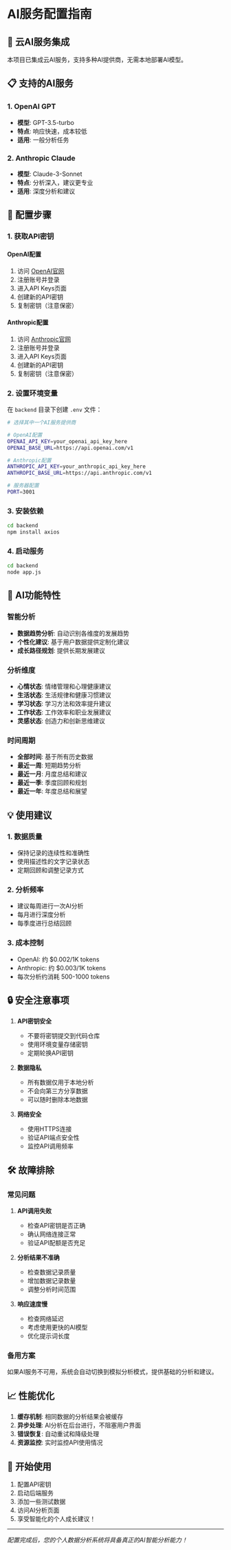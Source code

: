 # AI服务配置指南

## 🚀 云AI服务集成

本项目已集成云AI服务，支持多种AI提供商，无需本地部署AI模型。

## 📋 支持的AI服务

### 1. OpenAI GPT
- **模型**: GPT-3.5-turbo
- **特点**: 响应快速，成本较低
- **适用**: 一般分析任务

### 2. Anthropic Claude
- **模型**: Claude-3-Sonnet
- **特点**: 分析深入，建议更专业
- **适用**: 深度分析和建议

## 🔧 配置步骤

### 1. 获取API密钥

#### OpenAI配置
1. 访问 [OpenAI官网](https://platform.openai.com/)
2. 注册账号并登录
3. 进入API Keys页面
4. 创建新的API密钥
5. 复制密钥（注意保密）

#### Anthropic配置
1. 访问 [Anthropic官网](https://console.anthropic.com/)
2. 注册账号并登录
3. 进入API Keys页面
4. 创建新的API密钥
5. 复制密钥（注意保密）

### 2. 设置环境变量

在 `backend` 目录下创建 `.env` 文件：

```bash
# 选择其中一个AI服务提供商

# OpenAI配置
OPENAI_API_KEY=your_openai_api_key_here
OPENAI_BASE_URL=https://api.openai.com/v1

# Anthropic配置
ANTHROPIC_API_KEY=your_anthropic_api_key_here
ANTHROPIC_BASE_URL=https://api.anthropic.com/v1

# 服务器配置
PORT=3001
```

### 3. 安装依赖

```bash
cd backend
npm install axios
```

### 4. 启动服务

```bash
cd backend
node app.js
```

## 🎯 AI功能特性

### 智能分析
- **数据趋势分析**: 自动识别各维度的发展趋势
- **个性化建议**: 基于用户数据提供定制化建议
- **成长路径规划**: 提供长期发展建议

### 分析维度
- **心情状态**: 情绪管理和心理健康建议
- **生活状态**: 生活规律和健康习惯建议
- **学习状态**: 学习方法和效率提升建议
- **工作状态**: 工作效率和职业发展建议
- **灵感状态**: 创造力和创新思维建议

### 时间周期
- **全部时间**: 基于所有历史数据
- **最近一周**: 短期趋势分析
- **最近一月**: 月度总结和建议
- **最近一季**: 季度回顾和规划
- **最近一年**: 年度总结和展望

## 💡 使用建议

### 1. 数据质量
- 保持记录的连续性和准确性
- 使用描述性的文字记录状态
- 定期回顾和调整记录方式

### 2. 分析频率
- 建议每周进行一次AI分析
- 每月进行深度分析
- 每季度进行总结回顾

### 3. 成本控制
- OpenAI: 约 $0.002/1K tokens
- Anthropic: 约 $0.003/1K tokens
- 每次分析约消耗 500-1000 tokens

## 🔒 安全注意事项

1. **API密钥安全**
   - 不要将密钥提交到代码仓库
   - 使用环境变量存储密钥
   - 定期轮换API密钥

2. **数据隐私**
   - 所有数据仅用于本地分析
   - 不会向第三方分享数据
   - 可以随时删除本地数据

3. **网络安全**
   - 使用HTTPS连接
   - 验证API端点安全性
   - 监控API调用频率

## 🛠️ 故障排除

### 常见问题

1. **API调用失败**
   - 检查API密钥是否正确
   - 确认网络连接正常
   - 验证API配额是否充足

2. **分析结果不准确**
   - 检查数据记录质量
   - 增加数据记录数量
   - 调整分析时间范围

3. **响应速度慢**
   - 检查网络延迟
   - 考虑使用更快的AI模型
   - 优化提示词长度

### 备用方案

如果AI服务不可用，系统会自动切换到模拟分析模式，提供基础的分析和建议。

## 📈 性能优化

1. **缓存机制**: 相同数据的分析结果会被缓存
2. **异步处理**: AI分析在后台进行，不阻塞用户界面
3. **错误恢复**: 自动重试和降级处理
4. **资源监控**: 实时监控API使用情况

## 🎉 开始使用

1. 配置API密钥
2. 启动后端服务
3. 添加一些测试数据
4. 访问AI分析页面
5. 享受智能化的个人成长建议！

---

*配置完成后，您的个人数据分析系统将具备真正的AI智能分析能力！* 